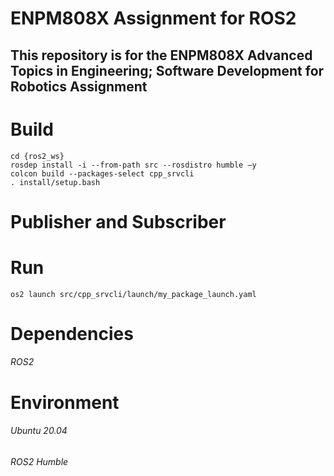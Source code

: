 # ENPM808X Assignment for ROS2 
## This repository is for the ENPM808X Advanced Topics in Engineering; Software Development for Robotics Assignment

# Build

```
cd {ros2_ws}
rosdep install -i --from-path src --rosdistro humble –y 
colcon build --packages-select cpp_srvcli  
. install/setup.bash 
```

# Publisher and Subscriber

# Run
```
os2 launch src/cpp_srvcli/launch/my_package_launch.yaml 
```
# Dependencies
###### ROS2
# Environment
###### Ubuntu 20.04
###### ROS2 Humble
